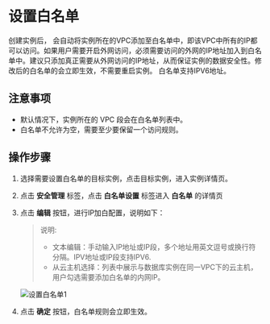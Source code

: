 # 设置白名单
创建实例后， 会自动将实例所在的VPC添加至白名单中，即该VPC中所有的IP都可以访问。如果用户需要开启外网访问，必须需要访问的外网的IP地址加入到白名单中。建议只添加真正需要从外网访问的IP地址，从而保证实例的数据安全性。修改后的白名单的会立即生效，不需要重启实例。 白名单支持IPV6地址。

## 注意事项
* 默认情况下，实例所在的 VPC 段会在白名单列表中。
* 白名单不允许为空，需要至少要保留一个访问规则。

## 操作步骤
1. 选择需要设置白名单的目标实例，点击目标实例，进入实例详情页。
2. 点击 **安全管理** 标签，点击 **白名单设置** 标签进入 **白名单** 的详情页
3. 点击 **编辑** 按钮，进行IP加白配置，说明如下：
   >说明:
   > * 文本编辑：手动输入IP地址或IP段，多个地址用英文逗号或换行符分隔。IPV地址或IP段支持IPV6.
   > * 从云主机选择：列表中展示与数据库实例在同一VPC下的云主机，用户勾选需要添加白名单的内网IP。
   
   ![设置白名单1](../../../../../image/TiDB/Set-Whitelist-1.png)
5. 点击 **确定** 按钮，白名单规则会立即生效。
